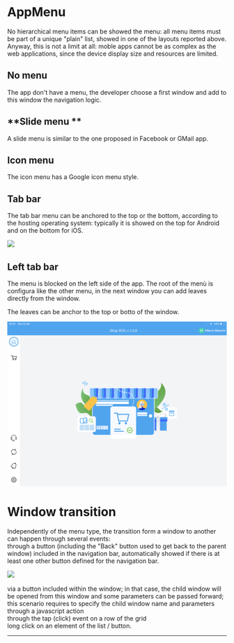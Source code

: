 # AppMenu

No hierarchical menu items can be showed the menu: all menu items must be part of a unique "plain" list, showed in one of the layouts reported above. Anyway, this is not a limit at all: moble apps cannot be as complex as the web applications, since the device display size and resources are limited.

## **No menu**

The app don't have a menu, the developer choose a first window and add to this window the navigation logic.

## **Slide menu **

A slide menu is similar to the one proposed in Facebook or GMail app.

## **Icon menu**

The icon menu has a Google icon menu style.

## **Tab bar**

The tab bar menu can be anchored to the top or the bottom, according to the hosting operating system: typically it is showed on the top for Android and on the bottom for iOS.

![](http://4wsplatform.org/wp-content/plugins../../uploads/media/copiadiplatformmobilemanual/image19.png)

## **Left tab bar**

The menu is blocked on the left side of the app. The root of the menù is configura like the other menu, in the next window you can add leaves directly from the window.

The leaves can be anchor to the top or botto of the window.

![](/assets/IMG_94E9FA5E1E2C-1.jpeg)

# **Window transition**

Independently of the menu type, the transition form a window to another can happen through several events:  
through a button \(including the "Back" button used to get back to the parent window\) included in the navigation bar, automatically showed if there is at least one other button defined for the navigation bar.

![](http://4wsplatform.org/wp-content/plugins../../uploads/media/copiadiplatformmobilemanual/image20.png)

via a button included within the window; in that case, the child window will be opened from this window and some parameters can be passed forward; this scenario requires to specify the child window name and parameters through a javascript action  
through the tap \(click\) event on a row of the grid  
long click on an element of the list / button.

---



